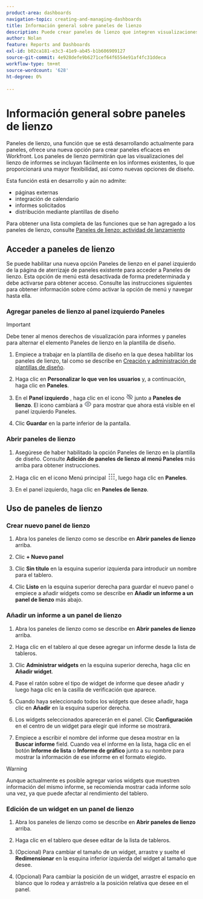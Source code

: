 ```yaml
---
product-area: dashboards
navigation-topic: creating-and-managing-dashboards
title: Información general sobre paneles de lienzo
description: Puede crear paneles de lienzo que integren visualizaciones del lienzo de informes con informes tradicionales y que presenten nuevas opciones de diseño.
author: Nolan
feature: Reports and Dashboards
exl-id: b02ca181-e3c3-41e9-ab45-b1b606909127
source-git-commit: 4e928defe9b6271cef64f6554e91af4fc31ddeca
workflow-type: tm+mt
source-wordcount: '628'
ht-degree: 0%

---
```


# Información general sobre paneles de lienzo

<!-- Audited: 12/2023 -->

Paneles de lienzo, una función que se está desarrollando actualmente para paneles, ofrece una nueva opción para crear paneles eficaces en Workfront. Los paneles de lienzo permitirán que las visualizaciones del lienzo de informes se incluyan fácilmente en los informes existentes, lo que proporcionará una mayor flexibilidad, así como nuevas opciones de diseño.

Esta función está en desarrollo y aún no admite:
* páginas externas
* integración de calendario
* informes solicitados
* distribución mediante plantillas de diseño

Para obtener una lista completa de las funciones que se han agregado a los paneles de lienzo, consulte [Paneles de lienzo: actividad de lanzamiento](/help/quicksilver/product-announcements/betas/canvas-dashboards-beta/canvas-dashboards-release-activity.md)

## Acceder a paneles de lienzo

Se puede habilitar una nueva opción Paneles de lienzo en el panel izquierdo de la página de aterrizaje de paneles existente para acceder a Paneles de lienzo. Esta opción de menú está desactivada de forma predeterminada y debe activarse para obtener acceso. Consulte las instrucciones siguientes para obtener información sobre cómo activar la opción de menú y navegar hasta ella.

### Agregar paneles de lienzo al panel izquierdo Paneles

>[!IMPORTANT]
>
>Debe tener al menos derechos de visualización para informes y paneles para alternar el elemento Paneles de lienzo en la plantilla de diseño.

1. Empiece a trabajar en la plantilla de diseño en la que desea habilitar los paneles de lienzo, tal como se describe en [Creación y administración de plantillas de diseño](../../../administration-and-setup/customize-workfront/use-layout-templates/create-and-manage-layout-templates.md).

1. Haga clic en **Personalizar lo que ven los usuarios** y, a continuación, haga clic en **Paneles**.

1. En el **Panel izquierdo** , haga clic en el icono ![](assets/delete-secondary-nav-item.png) junto a **Paneles de lienzo**. El icono cambiará a ![](assets/add-secondary-nav-item.png) para mostrar que ahora está visible en el panel izquierdo Paneles.

1. Clic **Guardar** en la parte inferior de la pantalla.

### Abrir paneles de lienzo

1. Asegúrese de haber habilitado la opción Paneles de lienzo en la plantilla de diseño. Consulte **Adición de paneles de lienzo al menú Paneles** más arriba para obtener instrucciones.

1. Haga clic en el icono Menú principal ![](assets/main-menu-icon.png), luego haga clic en **Paneles**.

1. En el panel izquierdo, haga clic en **Paneles de lienzo**.

## Uso de paneles de lienzo

### Crear nuevo panel de lienzo

1. Abra los paneles de lienzo como se describe en **Abrir paneles de lienzo** arriba.

1. Clic **+ Nuevo panel**

1. Clic **Sin título** en la esquina superior izquierda para introducir un nombre para el tablero.

1. Clic **Listo** en la esquina superior derecha para guardar el nuevo panel o empiece a añadir widgets como se describe en **Añadir un informe a un panel de lienzo** más abajo.

### Añadir un informe a un panel de lienzo

1. Abra los paneles de lienzo como se describe en **Abrir paneles de lienzo** arriba.

1. Haga clic en el tablero al que desee agregar un informe desde la lista de tableros.

1. Clic **Administrar widgets** en la esquina superior derecha, haga clic en **Añadir widget**.

1. Pase el ratón sobre el tipo de widget de informe que desee añadir y luego haga clic en la casilla de verificación que aparece.

1. Cuando haya seleccionado todos los widgets que desee añadir, haga clic en **Añadir** en la esquina superior derecha.

1. Los widgets seleccionados aparecerán en el panel. Clic **Configuración** en el centro de un widget para elegir qué informe se mostrará.

1. Empiece a escribir el nombre del informe que desea mostrar en la **Buscar informe** field. Cuando vea el informe en la lista, haga clic en el botón **Informe de lista** o **Informe de gráfico** junto a su nombre para mostrar la información de ese informe en el formato elegido.

>[!WARNING]
> Aunque actualmente es posible agregar varios widgets que muestren información del mismo informe, se recomienda mostrar cada informe solo una vez, ya que puede afectar al rendimiento del tablero.

### Edición de un widget en un panel de lienzo

1. Abra los paneles de lienzo como se describe en **Abrir paneles de lienzo** arriba.

1. Haga clic en el tablero que desee editar de la lista de tableros.

1. (Opcional) Para cambiar el tamaño de un widget, arrastre y suelte el **Redimensionar** en la esquina inferior izquierda del widget al tamaño que desee.

1. (Opcional) Para cambiar la posición de un widget, arrastre el espacio en blanco que lo rodea y arrástrelo a la posición relativa que desee en el panel.
